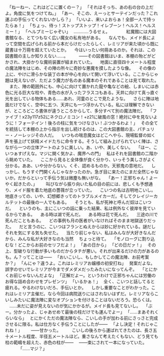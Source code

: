 　｢ねーねー、これはどこに置くのー？｣
　｢それはそっち、あの右の台の上だよ。角度に気をつけてね。｣
　｢あー、そこの、えーっとサーテインだった？これ運ぶの手伝ってくれないかしら？｣
　｢いいよ、来いよおらぁ！全部一人で持ったらぁ！｣
　｢ちょっ、待っ！ストップストップ！イレブーン！ヘルス！ヘルスミー！｣
　｢ヘルプミーじゃぞい｣
　…………うるせぇ。
　
　
　紅魔館には大図書館なる、とてつもなく広い魔女の私有地がある。
　なんでも、メイド長によって空間を広げられる前から本だらけだったらしく、レミリアが来た頃から既に蔵書は十万冊を超えていたとか。
　今はいったい何冊あるのか。それは、この図書館の主しか知りえない……。
　
　――その図書館はいま、本棚の殆どがどかされ、大掛かりな魔術装置が組まれていた。
　地面に直径四十メートル程度の魔法陣をはじめ、その陣の所々に奇妙な悪魔を摸したような像。
　その像の上に、やけに滑らかな装丁の本が中心を向いて開いて浮いている。ここからじゃ題は見えないが、ただよう魔力が名のある魔本のそれであることは見て取れた。
　また、陣の範囲外にも、中心に向けて置かれた龍や亀などの絵、しまいには赤色に光る巨大な柱や、青色の水が入ったフラスコもある。天井に向けて真っ直ぐ光を出している物体もある……あれ、河童のとこで見たような。
　さらに陣は地面だけでなく、空中に五つ、天井にも一つ浮かんでいる。私には理解できないが、ところどころ書体が違うところからして、多分すべて別の魔法陣だ。
　｢ファイブ！x23y117z52にネクロノミコン！+z21に破風の窓！絶対に中を見ないように！フォーテイン！後ろの柱に気をつけなさい！ぶつかるわよ！｣
　その全てを統括して本棚の上から指示を出し続けるのは、この大図書館の主、パチュリー・ノーレッジその人だ。
　いつもの喘息魔女はどこへやら、現場監督の如く声を張上げて妖精メイドたちに命令する。そうして組み上げられていく陣は、さながら一つの立体アートのように美しい。あ、いや、美しくない。
　｢ほー、こいつぁすげえな。マジに開く気かよ、魔界への門｣
　私はそれを図書館の二階から眺めていた。
　ここから見ると全体像が良く分かり、いっそう美しさがよく分かる。ああ、いや分からない。くそ、認めるものか。天邪鬼の意地だ。
　しっかし、もうすぐ門開くんじゃなかったのか。急ぎ目に来たのにまだ全然じゃないか。だからといって手伝う気は微塵も無いがな。
　｢あー！正邪ちゃん！よーやく起きたの、｣
　
　叫びながら振り向いた私の目の前には、悲しくも予想通り、メイド服を着た地底の薔薇が立っていた。
　こいつの名は古明地こいし。地底きっての、いや、幻想郷きってのトラブルメイカーだ。そしてクレイジーカルテットの最後の一人でもある。
　そうとも、私が死神と呼んだ奴はこいつだ。
　というのも、主にこいつの話に乗った結果、私は例外なく彼岸を見ているからである。
　ある時は湖で死んだ。
　ある時は花で死んだ。
　三途の川で死んだこともある。
　どの事例も月の医者がいなければそのまま地獄送りだった。
　だと言うのに、こいつはフランとぬえからは妙に好かれている。謎だしそれを気にする気も失せた。
　当たり前じゃない、私はみんなが大好きなんだから、みんな私が大好きなのも当然
　ちょっと待て。
　｢モノローグに割り込むな！どこからお前のセリフだよ！｣
　｢あの日から｣
　｢どの日だァ！｣
　その上、型破りな行動が多いものだからタチが悪い。それが出来るだけの力があるのも。ん？ってことは――
　｢おいこいし、もしかしてこの魔法陣、お前考案か？｣
　｢んにゃ？違うよ。これはレミリアお嬢様の初安打ね｣
　発案だよな。誤字のせいでレミリアが今までダメダメだったみたいになってんぞ。
　｢とにかくお前じゃないんだよな｣
　｢正解だよー。というわけで正邪ちゃんには労働のお得な詰め合わせをプレゼンツ｣
　｢いるかぁ！｣
　全く、こいつと話してると疲れる。やるわけないだろ、手伝いとか。
　しかし重要なことがわかった。これはレミリア主催だ。なら今回は病院送りにはされないはずだ。レミリアならこいしみたいに魔法陣に変なオプションを付けることはないだろう。恐らくは。
　……未だに姿が見えないのが気にかかるが。メイド長も見てないし。
　｢ぶー。分かったよ、じゃあせめて最後の柱だけでも運んでよー｣
　｢……まあそれくらいなら｣
　とにかくただの魔法陣なら、こいしの手が加わる前にさっさと完成させるに限る。私は仕方なく手伝うことにしたが――
　｢よし決定！それじゃこれね！｣
　
　――甘かった。
　
　こいしの後ろから運ばれてきたのは、長さ五十メートル程度、半径五メートルほど。重さなんて考えたくもない、どう見ても柱の範疇を超えた、赤色の柱が――
　――束にされて一本になっていた。
　
　
　｢……マジ？｣
　
　